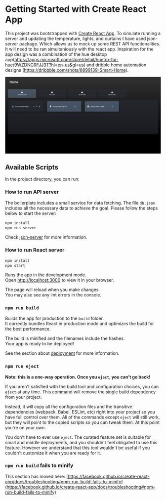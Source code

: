 # Getting Started with Create React App

This project was bootstrapped with [Create React App](https://github.com/facebook/create-react-app). To simulate running a server and updating the temperature, lights, and curtains I have used json-server package. Which allows us to mock up some REST API functionalities. It will need to be ran simultaniously with the react app. Inspiration for the app design was a combination of the hue desktop app(https://apps.microsoft.com/store/detail/huetro-for-hue/9WZDNCRFJJ3T?hl=en-us&gl=us) and dribble home automation designs (https://dribbble.com/shots/8899139-Smart-Home).

![alt text](https://github.com/Roel-t/home-automation/blob/main/homeScreenShot.png?raw=true)

## Available Scripts

In the project directory, you can run:

### How to run API server

The boilerplate includes a small service for data fetching. The file `db.json` includes all the necessary data to achieve the goal. Please follow the steps below to start the server:

```
npm install
npm run server
```

Check [json-server](https://github.com/typicode/json-server) for more information.

### How to run React server


```
npm install
npm start
```


Runs the app in the development mode.\
Open [http://localhost:3000](http://localhost:3000) to view it in your browser.

The page will reload when you make changes.\
You may also see any lint errors in the console.


### `npm run build`

Builds the app for production to the `build` folder.\
It correctly bundles React in production mode and optimizes the build for the best performance.

The build is minified and the filenames include the hashes.\
Your app is ready to be deployed!

See the section about [deployment](https://facebook.github.io/create-react-app/docs/deployment) for more information.

### `npm run eject`

**Note: this is a one-way operation. Once you `eject`, you can't go back!**

If you aren't satisfied with the build tool and configuration choices, you can `eject` at any time. This command will remove the single build dependency from your project.

Instead, it will copy all the configuration files and the transitive dependencies (webpack, Babel, ESLint, etc) right into your project so you have full control over them. All of the commands except `eject` will still work, but they will point to the copied scripts so you can tweak them. At this point you're on your own.

You don't have to ever use `eject`. The curated feature set is suitable for small and middle deployments, and you shouldn't feel obligated to use this feature. However we understand that this tool wouldn't be useful if you couldn't customize it when you are ready for it.


### `npm run build` fails to minify

This section has moved here: [https://facebook.github.io/create-react-app/docs/troubleshooting#npm-run-build-fails-to-minify](https://facebook.github.io/create-react-app/docs/troubleshooting#npm-run-build-fails-to-minify)
